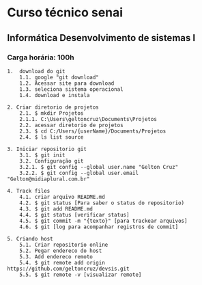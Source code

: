 ﻿# Curso técnico senai 
## Informática Desenvolvimento de sistemas I
### Carga horária: 100h

	1.  download do git 
		1.1. google "git download" 
		1.2. Acessar site para download 
		1.3. seleciona sistema operacional 
		1.4. download e instala 

	2. Criar diretorio de projetos 
		2.1. $ mkdir Projetos 
		2.1.1. C:\Users\geltoncruz\Documents\Projetos 
		2.2. acessar diretorio de projetos 
		2.3. $ cd C:/Users/{userName}/Documents/Projetos 
		2.4. $ ls list source 

	3. Iniciar repositorio git 
		3.1. $ git init 
		3.2. Configuração git 
		3.2.1. $ git config --global user.name "Gelton Cruz" 
		3.2.2. $ git config --global user.email "Gelton@midiaplural.com.br" 

	4. Track files 
		4.1. criar arquivo README.md 
		4.2. $ git status [Para saber o status do repositorio) 
		4.3. $ git add README.md  
		4.4. $ git status [verificar status]
		4.5. $ git commit -m "{texto}" [para trackear arquivos]
		4.6. $ git [log para acompanhar registros de commit]

	5. Criando host
		5.1. Criar repositorio online
		5.2. Pegar endereco do host
		5.3. Add endereco remoto
		5.4. $ git remote add origin https://github.com/geltoncruz/devsis.git
		5.5. $ git remote -v [visualizar remote]
   